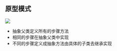 ## 原型模式

![](https://github.com/yulc-coding/design-pattern/tree/master/src/main/java/org/ylc/note/template/UML_Template.png)

* 抽象父类定义所有的步骤方法
* 相同的步骤在抽象父类中实现
* 不同的步骤定义成抽象方法由具体的子类去继承实现